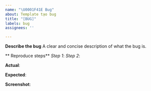 ```yaml
---
name: "\U0001F41E Bug"
about: Template tạo bug
title: "[BUG]"
labels: bug
assignees: ''

---
```


**Describe the bug**
A clear and concise description of what the bug is.

** Reproduce steps**
_Step 1_: 
_Step 2_: 

**Actual**:

**Expected**:

**Screenshot**:
